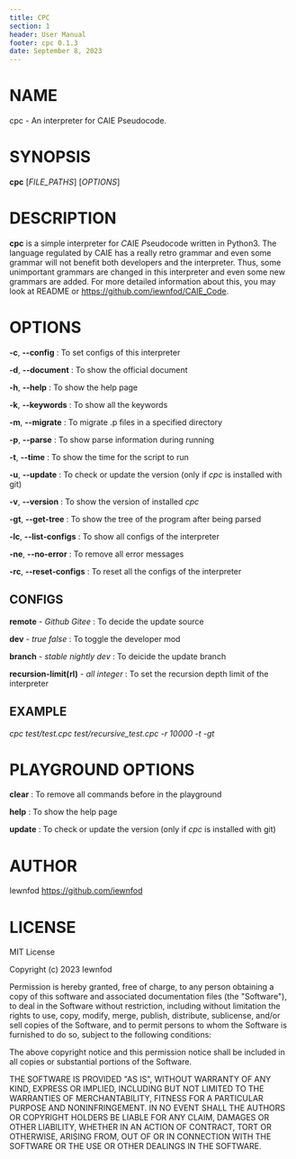 ```yaml
---
title: CPC
section: 1
header: User Manual
footer: cpc 0.1.3
date: September 8, 2023
---
```


# NAME
cpc - An interpreter for CAIE Pseudocode.

# SYNOPSIS
**cpc** [*FILE_PATHS*] [*OPTIONS*]

# DESCRIPTION
**cpc** is a simple interpreter for *C*AIE *P*seudo*c*ode written in Python3. The language regulated by CAIE has a really retro grammar and even some grammar will not benefit both developers and the interpreter. Thus, some unimportant grammars are changed in this interpreter and even some new grammars are added. For more detailed information about this, you may look at README or <https://github.com/iewnfod/CAIE_Code>.

# OPTIONS
**-c**, **--config**
: To set configs of this interpreter

**-d**, **--document**
: To show the official document

**-h**, **--help**
: To show the help page

**-k**, **--keywords**
: To show all the keywords

**-m**, **--migrate**
: To migrate .p files in a specified directory

**-p**, **--parse**
: To show parse information during running

**-t**, **--time**
: To show the time for the script to run

**-u**, **--update**
: To check or update the version (only if *cpc* is installed with git)

**-v**, **--version**
: To show the version of installed *cpc*

**-gt**, **--get-tree**
: To show the tree of the program after being parsed

**-lc**, **--list-configs**
: To show all configs of the interpreter

**-ne**, **--no-error**
: To remove all error messages

**-rc**, **--reset-configs**
: To reset all the configs of the interpreter

## CONFIGS
**remote** - *Github* *Gitee*
: To decide the update source

**dev** - *true* *false*
: To toggle the developer mod

**branch** - *stable* *nightly* *dev*
: To deicide the update branch

**recursion-limit(rl)** - *all integer*
: To set the recursion depth limit of the interpreter

## EXAMPLE
*cpc test/test.cpc test/recursive_test.cpc -r 10000 -t -gt*

# PLAYGROUND OPTIONS
**clear**
: To remove all commands before in the playground

**help**
: To show the help page

**update**
: To check or update the version (only if *cpc* is installed with git)

# AUTHOR
Iewnfod <https://github.com/iewnfod>

# LICENSE
MIT License

Copyright (c) 2023 Iewnfod

Permission is hereby granted, free of charge, to any person obtaining a copy
of this software and associated documentation files (the "Software"), to deal
in the Software without restriction, including without limitation the rights
to use, copy, modify, merge, publish, distribute, sublicense, and/or sell
copies of the Software, and to permit persons to whom the Software is
furnished to do so, subject to the following conditions:

The above copyright notice and this permission notice shall be included in all
copies or substantial portions of the Software.

THE SOFTWARE IS PROVIDED "AS IS", WITHOUT WARRANTY OF ANY KIND, EXPRESS OR
IMPLIED, INCLUDING BUT NOT LIMITED TO THE WARRANTIES OF MERCHANTABILITY,
FITNESS FOR A PARTICULAR PURPOSE AND NONINFRINGEMENT. IN NO EVENT SHALL THE
AUTHORS OR COPYRIGHT HOLDERS BE LIABLE FOR ANY CLAIM, DAMAGES OR OTHER
LIABILITY, WHETHER IN AN ACTION OF CONTRACT, TORT OR OTHERWISE, ARISING FROM,
OUT OF OR IN CONNECTION WITH THE SOFTWARE OR THE USE OR OTHER DEALINGS IN THE
SOFTWARE.
